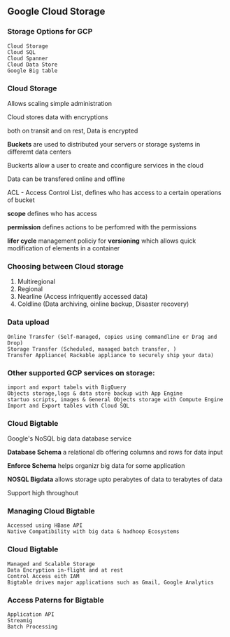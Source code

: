 ## Google Cloud Storage

### Storage Options for GCP

    Cloud Storage
    Cloud SQL
    Cloud Spanner
    Cloud Data Store
    Google Big table

### Cloud Storage

Allows scaling 
simple administration

Cloud stores data with encryptions

both on transit and on rest, Data is encrypted

__Buckets__ are used to distributed your servers or storage systems in differemt data centers

Buckerts allow a user to create and cconfigure services in the cloud

Data can be transfered online and offline 

ACL - Access Control List, defines who has access to a certain operations of bucket

__scope__ defines who has access

__permission__ defines actions to be perfomred with the permissions

__lifer cycle__ management policiy for __versioning__ which allows quick modification of elements in a container


### Choosing between Cloud storage

1. Multiregional
2. Regional
3. Nearline (Access infriquently accessed data)
4. Coldline  (Data archiving, oinline backup, Disaster recovery)

### Data upload 

    Online Transfer (Self-managed, copies using commandline or Drag and Drop)
    Storage Transfer (Scheduled, managed batch transfer, )
    Transfer Appliance( Rackable appliance to securely ship your data)

### Other supported GCP services on storage:

    import and export tabels with BigQuery
    Objects storage,logs & data store backup with App Engine
    startuo scripts, images & General Objects storage with Compute Engine
    Import and Export tables with Cloud SQL
### Cloud Bigtable

Google's NoSQL big data database service

__Database Schema__ a relational db offering columns and rows for data input 

__Enforce Schema__ helps organizr big data for some application

__NOSQL Bigdata__ allows storage upto perabytes of data to terabytes of data 

Support high throughout 

### Managing Cloud Bigtable

    Accessed using HBase API
    Native Compatibility with big data & hadhoop Ecosystems

### Cloud Bigtable 

    Managed and Scalable Storage
    Data Encryption in-flight and at rest
    Control Access eith IAM
    Bigtable drives major applications such as Gmail, Google Analytics

### Access Paterns for Bigtable

    Application API 
    Streamig
    Batch Processing
